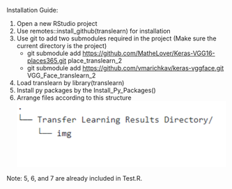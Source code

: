 Installation Guide:

1. Open a new RStudio project 
2. Use remotes::install_github(translearn) for installation 
3. Use git to add two submodules required in the project (Make sure the current directory is the project)
   - git submodule add https://github.com/MatheLover/Keras-VGG16-places365.git place_translearn_2
   - git submodule add https://github.com/vmarichkav/keras-vggface.git VGG_Face_translearn_2
5. Load translearn by library(translearn)
6. Install py packages by the Install_Py_Packages()
7. Arrange files according to this structure 
![Alt text](Dir_Structure.png "Directory Structure")

Note: 5, 6, and 7 are already included in Test.R.
 
